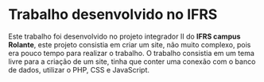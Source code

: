 # Trabalho desenvolvido no IFRS
Este trabalho foi desenvolvido no projeto integrador II do <b>IFRS campus Rolante</b>, este projeto consistia em criar um site, não muito complexo, pois era pouco tempo para realizar o trabalho. O trabalho consistia em um tema livre para a criação de um site, tinha que conter uma conexão com o banco de dados, utilizar o PHP, CSS e JavaScript.
